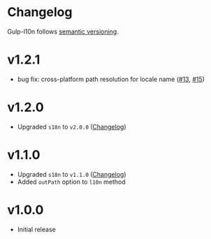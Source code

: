 # Changelog
Gulp-l10n follows [semantic versioning](http://semver.org/).

# v1.2.1
- bug fix: cross-platform path resolution for locale name ([#13](https://github.com/bitjson/gulp-l10n/pull/13), [#15](https://github.com/bitjson/gulp-l10n/issues/15))

# v1.2.0
- Upgraded `s18n` to `v2.0.0` ([Changelog](https://github.com/bitjson/s18n/blob/master/CHANGELOG.md#v110))

# v1.1.0
- Upgraded `s18n` to `v1.1.0` ([Changelog](https://github.com/bitjson/s18n/blob/master/CHANGELOG.md#v110))
- Added `outPath` option to `l10n` method

# v1.0.0
- Initial release
